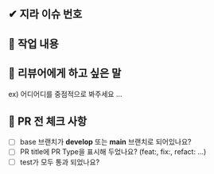 ## ✔ 지라 이슈 번호


## 📒 작업 내용


## 📢 리뷰어에게 하고 싶은 말
ex) 어디어디를 중점적으로 봐주세요 ...


## 📌 PR 전 체크 사항
- [ ] base 브랜치가 **develop** 또는 **main** 브랜치로 되어있나요?
- [ ] PR title에 PR Type을 표시해 두었나요? (feat:, fix:, refact: ...)
- [ ] test가 모두 통과 되었나요? 